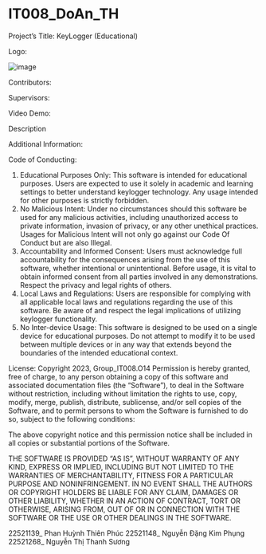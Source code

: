 # IT008_DoAn_TH
Project’s Title: KeyLogger (Educational)


Logo: 

![image](https://github.com/SBPhungNguyen/IT008_DoAn_TH/assets/145027338/0fcf464b-e3a0-4021-94a0-58c37b115f66)


Contributors:


Supervisors:


Video Demo:


Description


Additional Information:


Code of Conducting:
1. Educational Purposes Only: This software is intended for educational purposes. Users are expected to use it solely in academic and learning settings to better understand keylogger technology. Any usage intended for other purposes is strictly forbidden.
2. No Malicious Intent: Under no circumstances should this software be used for any malicious activities, including unauthorized access to private information, invasion of privacy, or any other unethical practices. Usages for Malicious Intent will not only go against our Code Of Conduct but are also Illegal.
3. Accountability and Informed Consent: Users must acknowledge full accountability for the consequences arising from the use of this software, whether intentional or unintentional. Before usage, it is vital to obtain informed consent from all parties involved in any demonstrations. Respect the privacy and legal rights of others.
4. Local Laws and Regulations: Users are responsible for complying with all applicable local laws and regulations regarding the use of this software. Be aware of and respect the legal implications of utilizing keylogger functionality.
5. No Inter-device Usage: This software is designed to be used on a single device for educational purposes. Do not attempt to modify it to be used between multiple devices or in any way that extends beyond the boundaries of the intended educational context.


License:
Copyright 2023, Group_IT008.O14
Permission is hereby granted, free of charge, to any person obtaining a copy of this software and associated documentation files (the “Software”), to deal in the Software without restriction, including without limitation the rights to use, copy, modify, merge, publish, distribute, sublicense, and/or sell copies of the Software, and to permit persons to whom the Software is furnished to do so, subject to the following conditions:

The above copyright notice and this permission notice shall be included in all copies or substantial portions of the Software.

THE SOFTWARE IS PROVIDED “AS IS”, WITHOUT WARRANTY OF ANY KIND, EXPRESS OR IMPLIED, INCLUDING BUT NOT LIMITED TO THE WARRANTIES OF MERCHANTABILITY, FITNESS FOR A PARTICULAR PURPOSE AND NONINFRINGEMENT. IN NO EVENT SHALL THE AUTHORS OR COPYRIGHT HOLDERS BE LIABLE FOR ANY CLAIM, DAMAGES OR OTHER LIABILITY, WHETHER IN AN ACTION OF CONTRACT, TORT OR OTHERWISE, ARISING FROM, OUT OF OR IN CONNECTION WITH THE SOFTWARE OR THE USE OR OTHER DEALINGS IN THE SOFTWARE.

22521139_ Phan Huỳnh Thiên Phúc 22521148_ Nguyễn Đặng Kim Phụng 22521268_ Nguyễn Thị Thanh Sương
